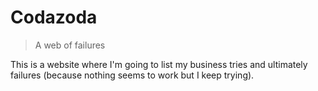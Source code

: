 # Codazoda

> A web of failures

This is a website where I'm going to list my business tries and ultimately failures (because nothing seems to work but I keep trying).
